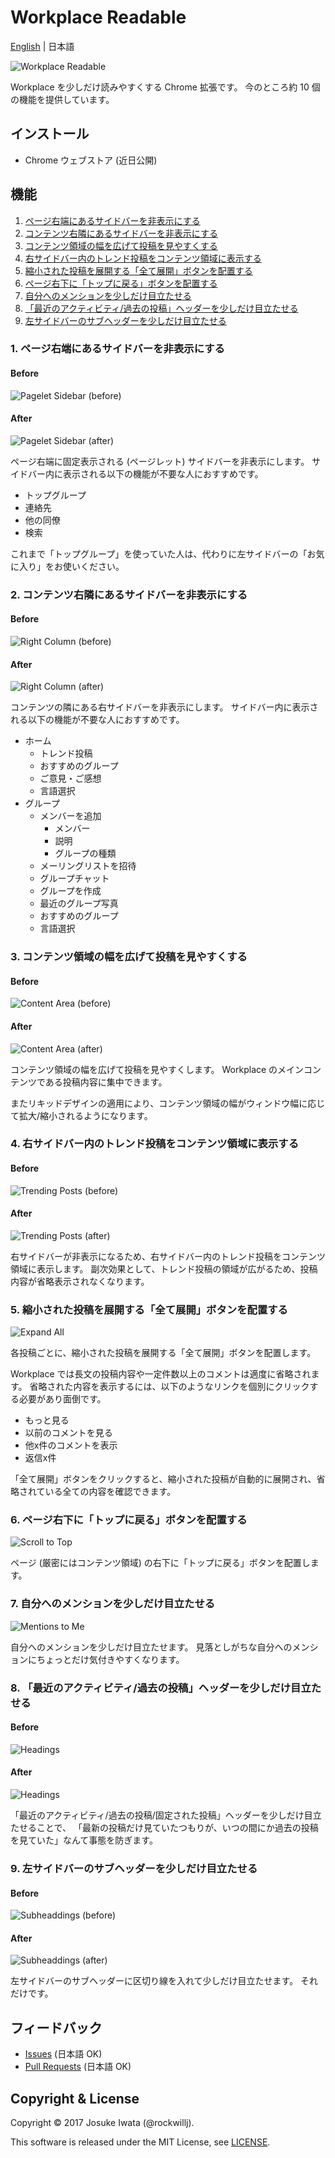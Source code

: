 # Workplace Readable

[English](README.md) | 日本語

<img src="image/screenshot.png" alt="Workplace Readable"/>

Workplace を少しだけ読みやすくする Chrome 拡張です。
今のところ約 10 個の機能を提供しています。

## インストール

* Chrome ウェブストア (近日公開)

## 機能

1. [ページ右端にあるサイドバーを非表示にする](#feature1)
2. [コンテンツ右隣にあるサイドバーを非表示にする](#feature2)
3. [コンテンツ領域の幅を広げて投稿を見やすくする](#feature3)
4. [右サイドバー内のトレンド投稿をコンテンツ領域に表示する](#feature4)
5. [縮小された投稿を展開する「全て展開」ボタンを配置する](#feature5)
6. [ページ右下に「トップに戻る」ボタンを配置する](#feature6)
7. [自分へのメンションを少しだけ目立たせる](#feature7)
8. [「最近のアクティビティ/過去の投稿」ヘッダーを少しだけ目立たせる](#feature8)
9. [左サイドバーのサブヘッダーを少しだけ目立たせる](#feature9)

### <a name="feature1"></a>1. ページ右端にあるサイドバーを非表示にする

#### Before

![Pagelet Sidebar (before)](image/feature1_before.png)

#### After

![Pagelet Sidebar (after)](image/feature1_after.png)

ページ右端に固定表示される (ページレット) サイドバーを非表示にします。
サイドバー内に表示される以下の機能が不要な人におすすめです。

- トップグループ
- 連絡先
- 他の同僚
- 検索

これまで「トップグループ」を使っていた人は、代わりに左サイドバーの「お気に入り」をお使いください。

### <a name="feature2"></a>2. コンテンツ右隣にあるサイドバーを非表示にする

#### Before

![Right Column (before)](image/feature2_before.png)

#### After

![Right Column (after)](image/feature2_after.png)

コンテンツの隣にある右サイドバーを非表示にします。
サイドバー内に表示される以下の機能が不要な人におすすめです。

- ホーム
  - トレンド投稿
  - おすすめのグループ
  - ご意見・ご感想
  - 言語選択
- グループ
  - メンバーを追加
    - メンバー
    - 説明
    - グループの種類
  - メーリングリストを招待
  - グループチャット
  - グループを作成
  - 最近のグループ写真
  - おすすめのグループ
  - 言語選択

### <a name="feature3"></a>3. コンテンツ領域の幅を広げて投稿を見やすくする

#### Before

![Content Area (before)](image/feature3_before.png)

#### After

![Content Area (after)](image/feature3_after.png)

コンテンツ領域の幅を広げて投稿を見やすくします。
Workplace のメインコンテンツである投稿内容に集中できます。

またリキッドデザインの適用により、コンテンツ領域の幅がウィンドウ幅に応じて拡大/縮小されるようになります。

### <a name="feature4"></a>4. 右サイドバー内のトレンド投稿をコンテンツ領域に表示する

#### Before

![Trending Posts (before)](image/feature4_before.png)

#### After

![Trending Posts (after)](image/feature4_after.png)

右サイドバーが非表示になるため、右サイドバー内のトレンド投稿をコンテンツ領域に表示します。
副次効果として、トレンド投稿の領域が広がるため、投稿内容が省略表示されなくなります。

### <a name="feature5"></a>5. 縮小された投稿を展開する「全て展開」ボタンを配置する

![Expand All](image/feature5.png)

各投稿ごとに、縮小された投稿を展開する「全て展開」ボタンを配置します。

Workplace では長文の投稿内容や一定件数以上のコメントは適度に省略されます。
省略された内容を表示するには、以下のようなリンクを個別にクリックする必要があり面倒です。

- もっと見る
- 以前のコメントを見る
- 他x件のコメントを表示
- 返信x件

「全て展開」ボタンをクリックすると、縮小された投稿が自動的に展開され、省略されている全ての内容を確認できます。

### <a name="feature6"></a>6. ページ右下に「トップに戻る」ボタンを配置する

![Scroll to Top](image/feature6.png)

ページ (厳密にはコンテンツ領域) の右下に「トップに戻る」ボタンを配置します。

### <a name="feature7"></a>7. 自分へのメンションを少しだけ目立たせる

![Mentions to Me](image/feature7.png)

自分へのメンションを少しだけ目立たせます。
見落としがちな自分へのメンションにちょっとだけ気付きやすくなります。

### <a name="feature8"></a>8. 「最近のアクティビティ/過去の投稿」ヘッダーを少しだけ目立たせる

#### Before

![Headings](image/feature8_before.png)

#### After

![Headings](image/feature8_after.png)

「最近のアクティビティ/過去の投稿/固定された投稿」ヘッダーを少しだけ目立たせることで、
「最新の投稿だけ見ていたつもりが、いつの間にか過去の投稿を見ていた」なんて事態を防ぎます。

### <a name="feature9"></a>9. 左サイドバーのサブヘッダーを少しだけ目立たせる

#### Before

![Subheaddings (before)](image/feature9_before.png)

#### After

![Subheaddings (after)](image/feature9_after.png)

左サイドバーのサブヘッダーに区切り線を入れて少しだけ目立たせます。
それだけです。

## フィードバック

* [Issues](https://github.com/rockwillj/Workplace-Readable/issues) (日本語 OK)
* [Pull Requests](https://github.com/rockwillj/Workplace-Readable/pulls) (日本語 OK)

## Copyright & License

Copyright © 2017 Josuke Iwata (@rockwillj).

This software is released under the MIT License, see [LICENSE](LICENSE).
